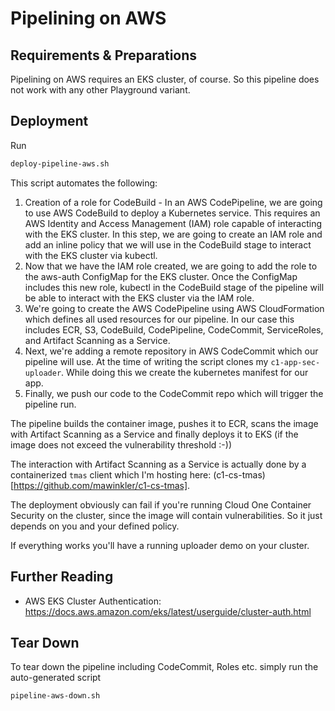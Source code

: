 # Pipelining on AWS

## Requirements & Preparations

Pipelining on AWS requires an EKS cluster, of course. So this pipeline does not work with any other Playground variant.

## Deployment

Run

```sh
deploy-pipeline-aws.sh
```

This script automates the following:

1. Creation of a role for CodeBuild - In an AWS CodePipeline, we are going to use AWS CodeBuild to deploy a Kubernetes service. This requires an AWS Identity and Access Management (IAM) role capable of interacting with the EKS cluster. In this step, we are going to create an IAM role and add an inline policy that we will use in the CodeBuild stage to interact with the EKS cluster via kubectl.
2. Now that we have the IAM role created, we are going to add the role to the aws-auth ConfigMap for the EKS cluster. Once the ConfigMap includes this new role, kubectl in the CodeBuild stage of the pipeline will be able to interact with the EKS cluster via the IAM role.
3. We're going to create the AWS CodePipeline using AWS CloudFormation which defines all used resources for our pipeline. In our case this includes ECR, S3, CodeBuild, CodePipeline, CodeCommit, ServiceRoles, and Artifact Scanning as a Service.
4. Next, we're adding a remote repository in AWS CodeCommit which our pipeline will use. At the time of writing the script clones my `c1-app-sec-uploader`. While doing this we create the kubernetes manifest for our app.
5. Finally, we push our code to the CodeCommit repo which will trigger the pipeline run.

The pipeline builds the container image, pushes it to ECR, scans the image with Artifact Scanning as a Service and finally deploys it to EKS (if the image does not exceed the vulnerability threshold :-))

The interaction with Artifact Scanning as a Service is actually done by a containerized `tmas` client which I'm hosting here: (c1-cs-tmas)[https://github.com/mawinkler/c1-cs-tmas].

The deployment obviously can fail if you're running Cloud One Container Security on the cluster, since the image will contain vulnerabilities. So it just depends on you and your defined policy.

If everything works you'll have a running uploader demo on your cluster.

## Further Reading

- AWS EKS Cluster Authentication: <https://docs.aws.amazon.com/eks/latest/userguide/cluster-auth.html>

## Tear Down

To tear down the pipeline including CodeCommit, Roles etc. simply run the auto-generated script

```sh
pipeline-aws-down.sh
```
